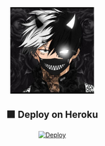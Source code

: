 <div align="center">
  <img src="https://github.com/superbot5/Slrs-Mafia/blob/main/icon.png" width="190">


 


## 🟪 Deploy on Heroku

[![Deploy](https://www.herokucdn.com/deploy/button.svg)](https://heroku.com/deploy?template=https://github.com/superbot5/Slrs-Mafia)







